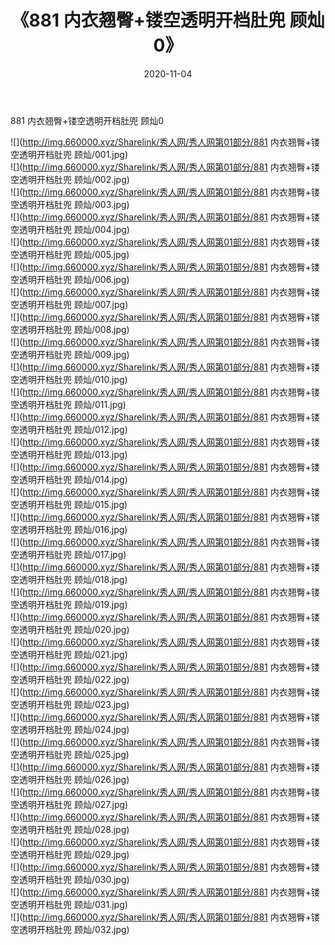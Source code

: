 ﻿---
layout: post
title:  《881 内衣翘臀+镂空透明开档肚兜 顾灿0》
date:   2020-11-04
img: http://img.660000.xyz/Sharelink/秀人网/秀人网第01部分/881 内衣翘臀+镂空透明开档肚兜 顾灿0/000.jpg
categories: [美女, 清纯, 唯美]
---

881 内衣翘臀+镂空透明开档肚兜 顾灿0

  ![](http://img.660000.xyz/Sharelink/秀人网/秀人网第01部分/881 内衣翘臀+镂空透明开档肚兜 顾灿/001.jpg) <br> ![](http://img.660000.xyz/Sharelink/秀人网/秀人网第01部分/881 内衣翘臀+镂空透明开档肚兜 顾灿/002.jpg) <br> ![](http://img.660000.xyz/Sharelink/秀人网/秀人网第01部分/881 内衣翘臀+镂空透明开档肚兜 顾灿/003.jpg) <br> ![](http://img.660000.xyz/Sharelink/秀人网/秀人网第01部分/881 内衣翘臀+镂空透明开档肚兜 顾灿/004.jpg) <br> ![](http://img.660000.xyz/Sharelink/秀人网/秀人网第01部分/881 内衣翘臀+镂空透明开档肚兜 顾灿/005.jpg) <br> ![](http://img.660000.xyz/Sharelink/秀人网/秀人网第01部分/881 内衣翘臀+镂空透明开档肚兜 顾灿/006.jpg) <br> ![](http://img.660000.xyz/Sharelink/秀人网/秀人网第01部分/881 内衣翘臀+镂空透明开档肚兜 顾灿/007.jpg) <br> ![](http://img.660000.xyz/Sharelink/秀人网/秀人网第01部分/881 内衣翘臀+镂空透明开档肚兜 顾灿/008.jpg) <br> ![](http://img.660000.xyz/Sharelink/秀人网/秀人网第01部分/881 内衣翘臀+镂空透明开档肚兜 顾灿/009.jpg) <br> ![](http://img.660000.xyz/Sharelink/秀人网/秀人网第01部分/881 内衣翘臀+镂空透明开档肚兜 顾灿/010.jpg) <br> ![](http://img.660000.xyz/Sharelink/秀人网/秀人网第01部分/881 内衣翘臀+镂空透明开档肚兜 顾灿/011.jpg) <br> ![](http://img.660000.xyz/Sharelink/秀人网/秀人网第01部分/881 内衣翘臀+镂空透明开档肚兜 顾灿/012.jpg) <br> ![](http://img.660000.xyz/Sharelink/秀人网/秀人网第01部分/881 内衣翘臀+镂空透明开档肚兜 顾灿/013.jpg) <br> ![](http://img.660000.xyz/Sharelink/秀人网/秀人网第01部分/881 内衣翘臀+镂空透明开档肚兜 顾灿/014.jpg) <br> ![](http://img.660000.xyz/Sharelink/秀人网/秀人网第01部分/881 内衣翘臀+镂空透明开档肚兜 顾灿/015.jpg) <br> ![](http://img.660000.xyz/Sharelink/秀人网/秀人网第01部分/881 内衣翘臀+镂空透明开档肚兜 顾灿/016.jpg) <br> ![](http://img.660000.xyz/Sharelink/秀人网/秀人网第01部分/881 内衣翘臀+镂空透明开档肚兜 顾灿/017.jpg) <br> ![](http://img.660000.xyz/Sharelink/秀人网/秀人网第01部分/881 内衣翘臀+镂空透明开档肚兜 顾灿/018.jpg) <br> ![](http://img.660000.xyz/Sharelink/秀人网/秀人网第01部分/881 内衣翘臀+镂空透明开档肚兜 顾灿/019.jpg) <br> ![](http://img.660000.xyz/Sharelink/秀人网/秀人网第01部分/881 内衣翘臀+镂空透明开档肚兜 顾灿/020.jpg) <br> ![](http://img.660000.xyz/Sharelink/秀人网/秀人网第01部分/881 内衣翘臀+镂空透明开档肚兜 顾灿/021.jpg) <br> ![](http://img.660000.xyz/Sharelink/秀人网/秀人网第01部分/881 内衣翘臀+镂空透明开档肚兜 顾灿/022.jpg) <br> ![](http://img.660000.xyz/Sharelink/秀人网/秀人网第01部分/881 内衣翘臀+镂空透明开档肚兜 顾灿/023.jpg) <br> ![](http://img.660000.xyz/Sharelink/秀人网/秀人网第01部分/881 内衣翘臀+镂空透明开档肚兜 顾灿/024.jpg) <br> ![](http://img.660000.xyz/Sharelink/秀人网/秀人网第01部分/881 内衣翘臀+镂空透明开档肚兜 顾灿/025.jpg) <br> ![](http://img.660000.xyz/Sharelink/秀人网/秀人网第01部分/881 内衣翘臀+镂空透明开档肚兜 顾灿/026.jpg) <br> ![](http://img.660000.xyz/Sharelink/秀人网/秀人网第01部分/881 内衣翘臀+镂空透明开档肚兜 顾灿/027.jpg) <br> ![](http://img.660000.xyz/Sharelink/秀人网/秀人网第01部分/881 内衣翘臀+镂空透明开档肚兜 顾灿/028.jpg) <br> ![](http://img.660000.xyz/Sharelink/秀人网/秀人网第01部分/881 内衣翘臀+镂空透明开档肚兜 顾灿/029.jpg) <br> ![](http://img.660000.xyz/Sharelink/秀人网/秀人网第01部分/881 内衣翘臀+镂空透明开档肚兜 顾灿/030.jpg) <br> ![](http://img.660000.xyz/Sharelink/秀人网/秀人网第01部分/881 内衣翘臀+镂空透明开档肚兜 顾灿/031.jpg) <br> ![](http://img.660000.xyz/Sharelink/秀人网/秀人网第01部分/881 内衣翘臀+镂空透明开档肚兜 顾灿/032.jpg) <br>